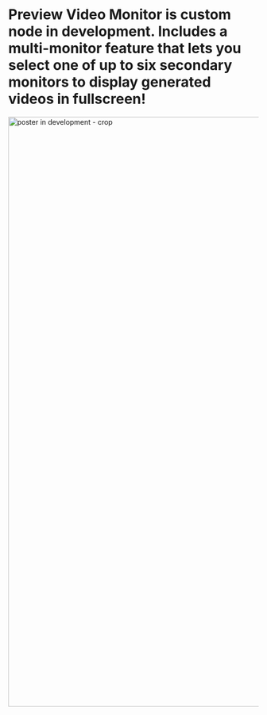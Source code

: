 # Preview Video Monitor is custom node in development. Includes a multi-monitor feature that lets you select one of up to six secondary monitors to display generated videos in fullscreen!

<img width="999" height="1188" alt="poster in development - crop" src="https://github.com/user-attachments/assets/3ecaf782-8f1f-41c6-a439-f4beab60f067" />
